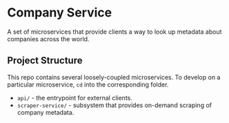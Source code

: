 # Company Service

A set of microservices that provide clients a way to look up metadata about companies across the world.

## Project Structure

This repo contains several loosely-coupled microservices. To develop on a particular microservice, `cd` into the corresponding folder.

- `api/` - the entrypoint for external clients.
- `scraper-service/` - subsystem that provides on-demand scraping of company metadata.
